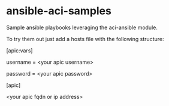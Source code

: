 # ansible-aci-samples
Sample ansible playbooks leveraging the aci-ansible module.

To try them out just add a hosts file with the following structure:



[apic:vars]

username = \<your apic username\>

password = \<your apic password\>

[apic]

\<your apic fqdn or ip address\>
